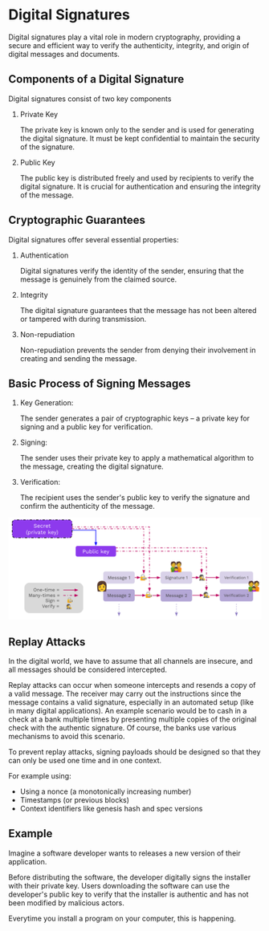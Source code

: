 # Digital Signatures

Digital signatures play a vital role in modern cryptography, providing a secure and efficient way to verify the authenticity, integrity, and origin of digital messages and documents.

## Components of a Digital Signature

Digital signatures consist of two key components

1. Private Key

	The private key is known only to the sender and is used for generating the digital signature. It must be kept confidential to maintain the security of the signature.

2. Public Key

	The public key is distributed freely and used by recipients to verify the digital signature. It is crucial for authentication and ensuring the integrity of the message.

## Cryptographic Guarantees

Digital signatures offer several essential properties:

1. Authentication

	Digital signatures verify the identity of the sender, ensuring that the message is genuinely from the claimed source.

2. Integrity

	The digital signature guarantees that the message has not been altered or tampered with during transmission.

3. Non-repudiation

	Non-repudiation prevents the sender from denying their involvement in creating and sending the message.

## Basic Process of Signing Messages

1. Key Generation:

	The sender generates a pair of cryptographic keys – a private key for signing and a public key for verification.

2. Signing:

	The sender uses their private key to apply a mathematical algorithm to the message, creating the digital signature.

3. Verification:

	The recipient uses the sender's public key to verify the signature and confirm the authenticity of the message.

![Signing Process](./assets/sig-verify-flow.svg)

## Replay Attacks

In the digital world, we have to assume that all channels are insecure, and all messages should be considered intercepted.

Replay attacks can occur when someone intercepts and resends a copy of a valid message. The receiver may carry out the instructions since the message contains a valid signature, especially in an automated setup (like in many digital applications). An example scenario would be to cash in a check at a bank multiple times by presenting multiple copies of the original check with the authentic signature. Of course, the banks use various mechanisms to avoid this scenario.

To prevent replay attacks, signing payloads should be designed so that they can only be used one time and in one context.

For example using:

- Using a nonce (a monotonically increasing number)
- Timestamps (or previous blocks)
- Context identifiers like genesis hash and spec versions

## Example

Imagine a software developer wants to releases a new version of their application.

Before distributing the software, the developer digitally signs the installer with their private key.
Users downloading the software can use the developer's public key to verify that the installer is authentic and has not been modified by malicious actors.

Everytime you install a program on your computer, this is happening.
